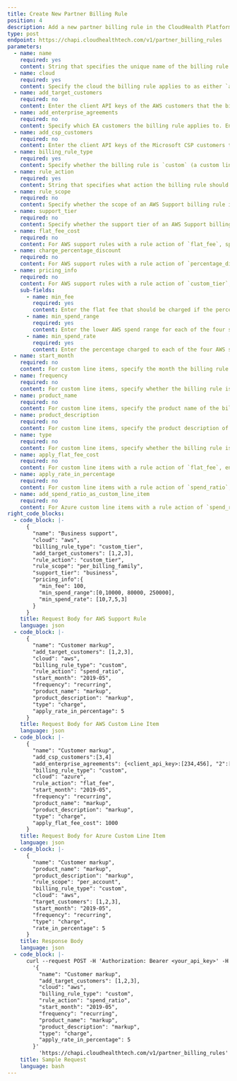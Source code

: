 ```yaml
---
title: Create New Partner Billing Rule
position: 4
description: Add a new partner billing rule in the CloudHealth Platform.
type: post
endpoint: https://chapi.cloudhealthtech.com/v1/partner_billing_rules
parameters:
  - name: name
    required: yes
    content: String that specifies the unique name of the billing rule.
  - name: cloud
    required: yes
    content: Specify the cloud the billing rule applies to as either `aws` or `azure`.
  - name: add_target_customers
    required: no
    content: Enter the client API keys of the AWS customers that the billing rule applies to. To apply the rule to all customers, enter `all`.
  - name: add_enterprise_agreements
    required: no
    content: Specify which EA customers the billing rule applies to. Enter the EA's client API key and the Azure EA ID in a comma-separated list.
  - name: add_csp_customers
    required: no
    content: Enter the client API keys of the Microsoft CSP customers that the billing rule applies to. To apply the rule to all customers, enter `all`.
  - name: billing_rule_type
    required: yes
    content: Specify whether the billing rule is `custom` (a custom line item) or `support` (an AWS support rule). You can only create an AWS support rule for a rule whose cloud is `aws`.
  - name: rule_action
    required: yes
    content: String that specifies what action the billing rule should take. For custom line items, enter `flat_fee` (flat fee charge or credit) or `spend_ratio` (percentage of spend charge or credit). For AWS support rules, enter `flat_fee` (flat fee charge), `list_price` (AWS list price charge), `percentage_discount` (percentage discount charge), `suppress_charge` (charges suppressed for this item), or `custom_tier` (custom pricing charge).
  - name: rule_scope
    required: no
    content: Specify whether the scope of an AWS Support billing rule is `per_account` or `per_billing_family`. Default value is `per_account`.
  - name: support_tier
    required: no
    content: Specify whether the support tier of an AWS Support billing rule is `developer`, `business`, or `enterprise`. Default value is `developer`.
  - name: flat_fee_cost
    required: no
    content: For AWS support rules with a rule action of `flat_fee`, specify the flat fee charge amount. Required for flat fee AWS support rules.
  - name: charge_percentage_discount
    required: no
    content: For AWS support rules with a rule action of `percentage_discount`, specify the percentage discount charge amount. Required for percentage discount AWS support rules.
  - name: pricing_info
    required: no
    content: For AWS support rules with a rule action of `custom_tier`, specify in a JSON array the custom pricing structure. Custom tier pricing is structured as either a flat fee or a percentage of monthly AWS usage in four tiered spend ranges, whichever is greater. For example, the greater of either $100 or 10% for monthly AWS usage $0-$10,000; 7% for $10,000-$80,000; 5% for $80,000-$250,000; 3% for $250,000 and up. See [AWS Support Plan Pricing](https://aws.amazon.com/premiumsupport/pricing/) for more information on AWS Support custom pricing. Required for custom tier pricing AWS support rules.
    sub-fields:
      - name: min_fee
        required: yes
        content: Enter the flat fee that should be charged if the percentage of AWS spend is lower than this amount. For example, `100`.
      - name: min_spend_range
        required: yes
        content: Enter the lower AWS spend range for each of the four spend range tiers in a comma-separated list. For example, `[0, 10000, 80000, 250000]`
      - name: min_spend_rate
        required: yes
        content: Enter the percentage charged to each of the four AWS spend range tiers in a comma-separated list. For example, `[10,7,5,3]`.
  - name: start_month
    required: no
    content: For custom line items, specify the month the billing rule should take effect. The date string has the format `YYYY-MM`. Default value is the current month.
  - name: frequency
    required: no
    content: For custom line items, specify whether the billing rule is `one_time` or `recurring`. Default value is `one_time`.
  - name: product_name
    required: no
    content: For custom line items, specify the product name of the billing rule. This name appears as a line item in the customer's bill. Required for custom line items.
  - name: product_description
    required: no
    content: For custom line items, specify the product description of the billing rule. This description appears in the line item in the customer's bill. Required for custom line items.
  - name: type
    required: no
    content: For custom line items, specify whether the billing rule is a `charge` or `credit`. Default value is `charge`.
  - name: apply_flat_fee_cost
    required: no
    content: For custom line items with a rule action of `flat_fee`, enter specify the flat fee amount.  Required for flat fee custom line item rules.
  - name: apply_rate_in_percentage
    required: no
    content: For custom line items with a rule action of `spend_ratio`, specify the percentage of spend amount. Required for percentage of spend custom line item rules.
  - name: add_spend_ratio_as_custom_line_item
    required: no
    content: For Azure custom line items with a rule action of `spend_ratio`, specify whether to apply the percentage credits and charges once to the main subscription (`true`) or to each line item in the bill (`false`). The default value is `false`.
right_code_blocks:
  - code_block: |-
      {
        "name": "Business support",
        "cloud": "aws",
        "billing_rule_type": "custom_tier",
        "add_target_customers": [1,2,3],
        "rule_action": "custom_tier",
        "rule_scope": "per_billing_family",
        "support_tier": "business",
        "pricing_info":{
          "min_fee": 100,
          "min_spend_range":[0,10000, 80000, 250000],
          "min_spend_rate": [10,7,5,3]
        }
      }
    title: Request Body for AWS Support Rule
    language: json
  - code_block: |-
      {
        "name": "Customer markup",
        "add_target_customers": [1,2,3],
        "cloud": "aws",
        "billing_rule_type": "custom",
        "rule_action": "spend_ratio",
        "start_month": "2019-05",
        "frequency": "recurring",
        "product_name": "markup",
        "product_description": "markup",
        "type": "charge",
        "apply_rate_in_percentage": 5
      }
    title: Request Body for AWS Custom Line Item
    language: json
  - code_block: |-
      {
        "name": "Customer markup",
        "add_csp_customers":[3,4]
        "add_enterprise_agreements": {<client_api_key>:[234,456], "2":[457,890]},
        "billing_rule_type": "custom",
        "cloud": "azure",
        "rule_action": "flat_fee",
        "start_month": "2019-05",
        "frequency": "recurring",
        "product_name": "markup",
        "product_description": "markup",
        "type": "charge",
        "apply_flat_fee_cost": 1000
      }
    title: Request Body for Azure Custom Line Item
    language: json
  - code_block: |-
      {
        "name": "Customer markup",
        "product_name": "markup",
        "product_description": "markup",
        "rule_scope": "per_account",
        "billing_rule_type": "custom",
        "cloud": "aws",
        "target_customers": [1,2,3],
        "start_month": "2019-05",
        "frequency": "recurring",
        "type": "charge",
        "rate_in_percentage": 5
      }
    title: Response Body
    language: json
  - code_block: |-
      curl --request POST -H 'Authorization: Bearer <your_api_key>' -H 'Content-Type: application/json' -d
        '{
          "name": "Customer markup",
          "add_target_customers": [1,2,3],
          "cloud": "aws",
          "billing_rule_type": "custom",
          "rule_action": "spend_ratio",
          "start_month": "2019-05",
          "frequency": "recurring",
          "product_name": "markup",
          "product_description": "markup",
          "type": "charge",
          "apply_rate_in_percentage": 5
        }'    
          'https://chapi.cloudhealthtech.com/v1/partner_billing_rules'
    title: Sample Request
    language: bash
---
```

